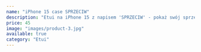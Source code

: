 ```yaml
---
name: "iPhone 15 case SPRZECIW"
description: "Etui na iPhone 15 z napisem 'SPRZECIW' - pokaż swój sprzeciw wobec cierpienia zwierząt."
price: 45
image: "images/product-3.jpg"
available: true
category: "Etui"
---
```

